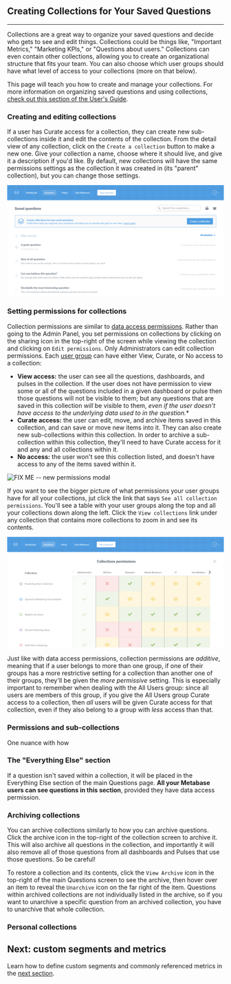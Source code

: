 ## Creating Collections for Your Saved Questions
---

Collections are a great way to organize your saved questions and decide who gets to see and edit things. Collections could be things like, "Important Metrics," "Marketing KPIs," or "Questions about users." Collections can even contain other collections, allowing you to create an organizational structure that fits your team. You can also choose which user groups should have what level of access to your collections (more on that below).

This page will teach you how to create and manage your collections. For more information on organizing saved questions and using collections, [check out this section of the User's Guide](../users-guide/06-sharing-answers.md).

### Creating and editing collections
If a user has Curate access for a collection, they can create new sub-collections inside it and edit the contents of the collection. From the detail view of any collection, click on the `Create a collection` button to make a new one. Give your collection a name, choose where it should live, and give it a description if you'd like. By default, new collections will have the same permissions settings as the collection it was created in (its "parent" collection), but you can change those settings.

![Permissions empty state](images/collections/collections-empty-state.png)

### Setting permissions for collections
Collection permissions are similar to [data access permissions](05-setting-permissions.md). Rather than going to the Admin Panel, you set permissions on collections by clicking on the sharing icon in the top-right of the screen while viewing the collection and clicking on `Edit permissions`. Only Administrators can edit collection permissions. Each [user group](05-setting-permissions.md) can have either View, Curate, or No access to a collection:

- **View access:** the user can see all the questions, dashboards, and pulses in the collection. If the user does not have permission to view some or all of the questions included in a given dashboard or pulse then those questions will not be visible to them; but any questions that are saved in this collection *will* be visible to them, *even if the user doesn't have access to the underlying data used to in the question.**
- **Curate access:** the user can edit, move, and archive items saved in this collection, and can save or move new items into it. They can also create new sub-collections within this collection. In order to archive a sub-collection within this collection, they'll need to have Curate access for it and any and all collections within it.
- **No access:** the user won't see this collection listed, and doesn't have access to any of the items saved within it.

![FIX ME -- new permissions modal]()

If you want to see the bigger picture of what permissions your user groups have for all your collections, jut click the link that says `See all collection permissions`. You'll see a table with your user groups along the top and all your collections down along the left. Click the `View collections` link under any collection that contains more collections to zoom in and see its contents.

![Permissions grid](images/collections/permission-grid.png)

Just like with data access permissions, collection permissions are *additive*, meaning that if a user belongs to more than one group, if one of their groups has a more restrictive setting for a collection than another one of their groups, they'll be given the *more permissive* setting. This is especially important to remember when dealing with the All Users group: since all users are members of this group, if you give the All Users group Curate access to a collection, then *all* users will be given Curate access for that collection, even if they also belong to a group with *less* access than that.

### Permissions and sub-collections
One nuance with how

### The "Everything Else" section
If a question isn't saved within a collection, it will be placed in the Everything Else section of the main Questions page. **All your Metabase users can see questions in this section**, provided they have data access permission.

### Archiving collections
You can archive collections similarly to how you can archive questions. Click the archive icon in the top-right of the collection screen to archive it. This will also archive all questions in the collection, and importantly it will also remove all of those questions from all dashboards and Pulses that use those questions. So be careful!

To restore a collection and its contents, click the `View Archive` icon in the top-right of the main Questions screen to see the archive, then hover over an item to reveal the `Unarchive` icon on the far right of the item. Questions within archived collections are not individually listed in the archive, so if you want to unarchive a specific question from an archived collection, you have to unarchive that whole collection.

### Personal collections

## Next: custom segments and metrics
Learn how to define custom segments and commonly referenced metrics in the [next section](07-segments-and-metrics.md).
